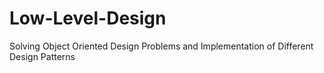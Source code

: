 # Low-Level-Design
Solving Object Oriented Design Problems and Implementation of Different Design Patterns
